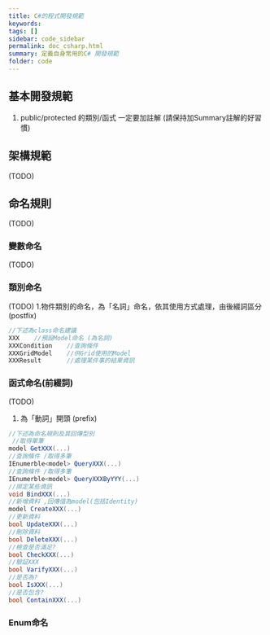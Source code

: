 ```yaml
---
title: C#的程式開發規範
keywords: 
tags: []
sidebar: code_sidebar
permalink: doc_csharp.html
summary: 定義自身常用的C# 開發規範
folder: code
---
```


## 基本開發規範
1. public/protected 的類別/函式 一定要加註解 (請保持加Summary註解的好習慣)

## 架構規範
(TODO)
## 命名規則
(TODO)
### 變數命名
(TODO)
### 類別命名
(TODO)
1.物件類別的命名，為「名詞」命名，依其使用方式處理，由後綴詞區分 (postfix)
```csharp
//下述為class命名建議
XXX    //預設Model命名 (為名詞)
XXXCondition    //查詢條件
XXXGridModel    //供Grid使用的Model
XXXResult       //處理某件事的結果資訊

```
### 函式命名(前綴詞)
(TODO)
1. 為「動詞」開頭 (prefix)


```csharp
//下述為命名規則及其回傳型別
 //取得單筆
model GetXXX(...)
//查詢條件 /取得多筆
IEnumerble<model> QueryXXX(...)    
//查詢條件 /取得多筆
IEnumerble<model> QueryXXXByYYY(...)    
//挷定某些資訊
void BindXXX(...)  
//新增資料 ,回傳值為model(包括Identity)
model CreateXXX(...)   
//更新資料
bool UpdateXXX(...)   
//刪除資料
bool DeleteXXX(...)   
//檢查是否滿足?
bool CheckXXX(...)   
//驗証XXX
bool VarifyXXX(...)  
//是否為?
bool IsXXX(...)  
//是否包含?
bool ContainXXX(...) 

```


### Enum命名

